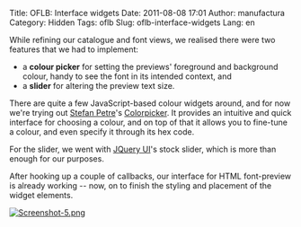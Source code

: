 Title: OFLB: Interface widgets
Date: 2011-08-08 17:01
Author: manufactura
Category: Hidden
Tags: oflb
Slug: oflb-interface-widgets
Lang: en

While refining our catalogue and font views, we realised there were two
features that we had to implement:

-   a **colour picker** for setting the previews' foreground and
    background colour, handy to see the font in its intended context,
    and
-   a **slider** for altering the preview text size.

There are quite a few JavaScript-based colour widgets around, and for
now we're trying out [Stefan Petre](http://eyecon.ro)'s
[Colorpicker](http://eyecon.ro/colorpicker/). It provides an intuitive
and quick interface for choosing a colour, and on top of that it allows
you to fine-tune a colour, and even specify it through its hex code.

For the slider, we went with [JQuery UI](http://jqueryui.com)'s stock
slider, which is more than enough for our purposes.

After hooking up a couple of callbacks, our interface for HTML
font-preview is already working -- now, on to finish the styling and
placement of the widget elements.

[![Screenshot-5.png](http://blog.manufacturaindependente.org/wp-content/uploads/2011/08/Screenshot-5.png "Screenshot-5.png")](http://blog.manufacturaindependente.org/wp-content/uploads/2011/08/Screenshot-5.png)

